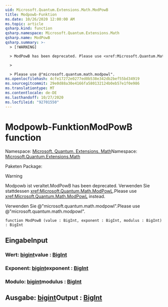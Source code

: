 ```yaml
---
uid: Microsoft.Quantum.Extensions.Math.ModPowB
title: Modpowb-Funktion
ms.date: 10/26/2020 12:00:00 AM
ms.topic: article
qsharp.kind: function
qsharp.namespace: Microsoft.Quantum.Extensions.Math
qsharp.name: ModPowB
qsharp.summary: >-
  > [!WARNING]

  > ModPowB has been deprecated. Please use <xref:Microsoft.Quantum.Math.ModPowL> instead.

  >

  > Please use @"microsoft.quantum.math.modpowl".
ms.openlocfilehash: 4cfe17272e0277ed0b538e342db2bef55bd34919
ms.sourcegitcommit: 29e0d88a30e4166fa580132124b0eb57e1f0e986
ms.translationtype: MT
ms.contentlocale: de-DE
ms.lasthandoff: 10/27/2020
ms.locfileid: "92701550"
---
```

# <a name="modpowb-function"></a><span data-ttu-id="8b0e7-102">Modpowb-Funktion</span><span class="sxs-lookup"><span data-stu-id="8b0e7-102">ModPowB function</span></span>

<span data-ttu-id="8b0e7-103">Namespace: [Microsoft. Quantum. Extensions. Math](xref:Microsoft.Quantum.Extensions.Math)</span><span class="sxs-lookup"><span data-stu-id="8b0e7-103">Namespace: [Microsoft.Quantum.Extensions.Math](xref:Microsoft.Quantum.Extensions.Math)</span></span>

<span data-ttu-id="8b0e7-104">Paketen [](https://nuget.org/packages/)</span><span class="sxs-lookup"><span data-stu-id="8b0e7-104">Package: [](https://nuget.org/packages/)</span></span>


> [!WARNING]
> <span data-ttu-id="8b0e7-105">Modpowb ist veraltet.</span><span class="sxs-lookup"><span data-stu-id="8b0e7-105">ModPowB has been deprecated.</span></span> <span data-ttu-id="8b0e7-106">Verwenden Sie stattdessen <xref:Microsoft.Quantum.Math.ModPowL>.</span><span class="sxs-lookup"><span data-stu-id="8b0e7-106">Please use <xref:Microsoft.Quantum.Math.ModPowL> instead.</span></span>
>
> <span data-ttu-id="8b0e7-107">Verwenden Sie @"microsoft.quantum.math.modpowl".</span><span class="sxs-lookup"><span data-stu-id="8b0e7-107">Please use @"microsoft.quantum.math.modpowl".</span></span>



```qsharp
function ModPowB (value : BigInt, exponent : BigInt, modulus : BigInt) : BigInt
```


## <a name="input"></a><span data-ttu-id="8b0e7-108">Eingabe</span><span class="sxs-lookup"><span data-stu-id="8b0e7-108">Input</span></span>

### <a name="value--bigint"></a><span data-ttu-id="8b0e7-109">Wert: [bigint](xref:microsoft.quantum.lang-ref.bigint)</span><span class="sxs-lookup"><span data-stu-id="8b0e7-109">value : [BigInt](xref:microsoft.quantum.lang-ref.bigint)</span></span>




### <a name="exponent--bigint"></a><span data-ttu-id="8b0e7-110">Exponent: [bigint](xref:microsoft.quantum.lang-ref.bigint)</span><span class="sxs-lookup"><span data-stu-id="8b0e7-110">exponent : [BigInt](xref:microsoft.quantum.lang-ref.bigint)</span></span>




### <a name="modulus--bigint"></a><span data-ttu-id="8b0e7-111">Modulo: [bigint](xref:microsoft.quantum.lang-ref.bigint)</span><span class="sxs-lookup"><span data-stu-id="8b0e7-111">modulus : [BigInt](xref:microsoft.quantum.lang-ref.bigint)</span></span>





## <a name="output--bigint"></a><span data-ttu-id="8b0e7-112">Ausgabe: [bigint](xref:microsoft.quantum.lang-ref.bigint)</span><span class="sxs-lookup"><span data-stu-id="8b0e7-112">Output : [BigInt](xref:microsoft.quantum.lang-ref.bigint)</span></span>

